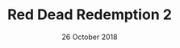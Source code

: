 ---
layout: post
date: 26 October 2018
title: Red Dead Redemption 2
description: 
developer: Rockstar Games
card-image: 15
banner-image: 16
banner-offset: 50
---